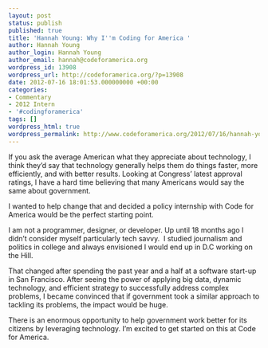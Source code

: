 ```yaml
---
layout: post
status: publish
published: true
title: 'Hannah Young: Why I''m Coding for America '
author: Hannah Young
author_login: Hannah Young
author_email: hannah@codeforamerica.org
wordpress_id: 13908
wordpress_url: http://codeforamerica.org/?p=13908
date: 2012-07-16 18:01:53.000000000 +00:00
categories:
- Commentary
- 2012 Intern
- '#codingforamerica'
tags: []
wordpress_html: true
wordpress_permalink: http://www.codeforamerica.org/2012/07/16/hannah-young-why-im-coding-for-america/
---
```


<p>If you ask the average American what they appreciate about technology, I think they’d say that technology generally helps them do things faster, more efficiently, and with better results. Looking at Congress’ latest approval ratings, I have a hard time believing that many Americans would say the same about government.</p>
<p>I wanted to help change that and decided a policy internship with Code for America would be the perfect starting point.</p>
<p>I am not a programmer, designer, or developer. Up until 18 months ago I didn’t consider myself particularly tech savvy.  I studied journalism and politics in college and always envisioned I would end up in D.C working on the Hill.</p>
<p>That changed after spending the past year and a half at a software start-up in San Francisco. After seeing the power of applying big data, dynamic technology, and efficient strategy to successfully address complex problems, I became convinced that if government took a similar approach to tackling its problems, the impact would be huge.</p>
<p>There is an enormous opportunity to help government work better for its citizens by leveraging technology. I’m excited to get started on this at Code for America.</p>

